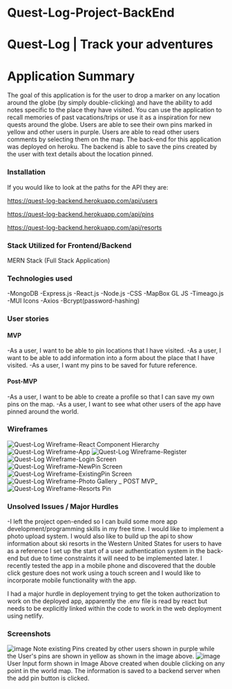 # Quest-Log-Project-BackEnd
# Quest-Log | Track your adventures

# Application Summary

The goal of this application is for the user to drop a marker on any location around the globe (by simply double-clicking) and have the ability to add notes specific to the place they have visited. You can use the application to recall memories of past vacations/trips or use it as a inspiration for new quests around the globe. Users are able to see their own pins marked in yellow and other users in purple. Users are able to read other users comments by selecting them on the map.
The back-end for this application was deployed on heroku. The backend is able to save the pins created by the user with text details about the location pinned.
### Installation

If you would like to look at the paths for the API they are: 

https://quest-log-backend.herokuapp.com/api/users

https://quest-log-backend.herokuapp.com/api/pins

https://quest-log-backend.herokuapp.com/api/resorts

### Stack Utilized for Frontend/Backend

MERN Stack (Full Stack Application)

### Technologies used

-MongoDB -Express.js -React.js -Node.js -CSS -MapBox GL JS -Timeago.js -MUI Icons -Axios -Bcrypt(password-hashing)

### User stories

#### MVP

-As a user, I want to be able to pin locations that I have visited.
-As a user, I want to be able to add information into a form about the place that I have visited.
-As a user, I want my pins to be saved for future reference.

#### Post-MVP

-As a user, I want to be able to create a profile so that I can save my own pins on the map.
-As a user, I want to see what other users of the app have pinned around the world.

### Wireframes
![Quest-Log Wireframe-React Component Hierarchy](https://user-images.githubusercontent.com/93820113/155620326-28debe22-fbf7-44e2-8ce7-89d7869fe9c7.jpg)
![Quest-Log Wireframe-App](https://user-images.githubusercontent.com/93820113/155620351-0081a174-739b-4b34-914f-8dc8cb85a834.jpg)
![Quest-Log Wireframe-Register](https://user-images.githubusercontent.com/93820113/155620370-2ecbd655-cde5-4ca2-bffd-daffd778e861.jpg)
![Quest-Log Wireframe-Login Screen](https://user-images.githubusercontent.com/93820113/155620380-f6ca3bf6-89d9-435c-a5c5-6a52f3af8684.jpg)
![Quest-Log Wireframe-NewPin Screen](https://user-images.githubusercontent.com/93820113/155620390-f94a9c33-8bb3-4465-b15a-ced75679ea6d.jpg)
![Quest-Log Wireframe-ExistingPin Screen](https://user-images.githubusercontent.com/93820113/155620397-dacc6cab-7293-49d1-9f78-5d89fa9e4d17.jpg)
![Quest-Log Wireframe-Photo Gallery _ POST MVP_](https://user-images.githubusercontent.com/93820113/155620427-1f75f0e4-21d7-457e-9960-483f147fd300.jpg)
![Quest-Log Wireframe-Resorts Pin](https://user-images.githubusercontent.com/93820113/155620436-654983b8-25f1-4380-82c5-ec669e236c35.jpg)


### Unsolved Issues / Major Hurdles

-I left the project open-ended so I can build some more app development/programming skills in my free time. I would like to implement a photo upload system. I would also like to build up the api to show information about ski resorts in the Western United States for users to have as a reference I set up the start of a user authentication system in the back-end but due to time constraints it will need to be implemented later. I recently tested the app in a mobile phone and discovered that the double click gesture does not work using a touch screen and I would like to incorporate mobile functionality with the app.

I had a major hurdle in deployement trying to get the token authorization to work on the deployed app, apparently the .env file is read by react but needs to be explicitly linked within the code to work in the web deployment using netlify.

### Screenshots

![image](https://user-images.githubusercontent.com/93820113/155620745-f42c75ed-cb51-4454-9355-1e3456b551c4.png)
Note existing Pins created by other users shown in purple while the User's pins are shown in yellow as shown in the image above.
![image](https://user-images.githubusercontent.com/93820113/155621377-9187b973-121a-4826-84b6-6b11daf59500.png)
User Input form shown in Image Above created when double clicking on any point in the world map. The information is saved to a backend server when the add pin button is clicked.


